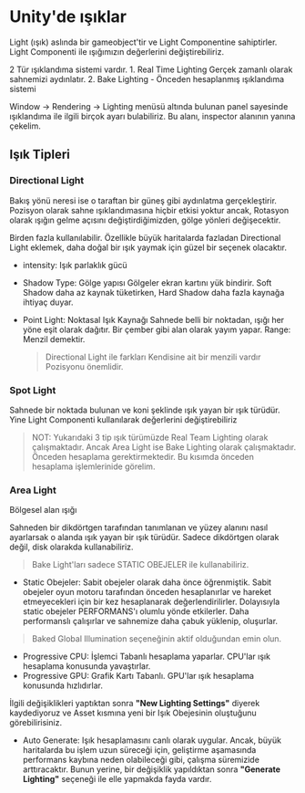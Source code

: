 # Unity'de ışıklar

Light (ışık) aslında bir gameobject'tir ve Light Componentine sahiptirler.
Light Componenti ile ışığımızın değerlerini değiştirebiliriz.

2 Tür ışıklandıma sistemi vardır.
	1. Real Time Lighting Gerçek zamanlı olarak sahnemizi aydınlatır.
	2. Bake Lighting - Önceden hesaplanmış ışıklandıma sistemi
	
Window -> Rendering -> Lighting menüsü altında bulunan panel sayesinde
ışıklandıma ile ilgili birçok ayarı bulabiliriz.
Bu alanı, inspector alanının yanına çekelim. 

## Işık Tipleri
### Directional Light
Bakış yönü neresi ise o taraftan bir güneş gibi aydınlatma gerçekleştirir.
Pozisyon olarak sahne ışıklandımasına hiçbir etkisi yoktur ancak,
Rotasyon olarak ışığın gelme açısını değiştirdiğimizden, gölge yönleri değişecektir.
		
Birden fazla kullanılabilir.
Özellikle büyük haritalarda fazladan Directional Light eklemek, daha doğal bir ışık yaymak için
güzel bir seçenek olacaktır.
	
  - intensity: Işık parlaklık gücü
  - Shadow Type: Gölge yapısı
		Gölgeler ekran kartını yük bindirir. 
		Soft Shadow daha az kaynak tüketirken, Hard Shadow daha fazla kaynağa ihtiyaç duyar.
  - Point Light: Noktasal Işık Kaynağı
		Sahnede belli bir noktadan, ışığı her yöne eşit olarak dağıtır.
		Bir çember gibi alan olarak yayım yapar.
		Range: Menzil demektir.
			
	>	Directional Light ile farkları
			Kendisine ait bir menzili vardır
			Pozisyonu önemlidir.
			
### Spot Light
Sahnede bir noktada bulunan ve koni şeklinde ışık yayan bir ışık türüdür.
Yine Light Componenti kullanılarak değerlerini değiştirebiliriz
			
			
> NOT: Yukarıdaki 3 tip ışık türümüzde Real Team Lighting olarak çalışmaktadır.
	Ancak Area Light ise Bake Lighting olarak çalışmaktadır. Önceden hesaplama gerektirmektedir.
	Bu kısımda önceden hesaplama işlemlerinide görelim.
	
### Area Light
Bölgesel alan ışığı
			
Sahneden bir dikdörtgen tarafından tanımlanan ve yüzey alanını nasıl ayarlarsak o alanda
ışık yayan bir ışık türüdür. Sadece dikdörtgen olarak değil, disk olarakda kullanabiliriz.
			
> Bake Light'ları sadece STATIC OBEJELER ile kullanabiliriz.
				
- Static Obejeler: Sabit obejeler olarak daha önce öğrenmiştik.
Sabit obejeler oyun motoru tarafından önceden hesaplanırlar ve hareket etmeyecekleri için
bir kez hesaplanarak değerlendirilirler. Dolayısıyla static obejeler PERFORMANS'ı olumlu yönde
etkilerler. Daha performanslı çalışırlar ve sahnemize daha çabuk yüklenip, oluşurlar.
				
> Baked Global Illumination seçeneğinin aktif olduğundan emin olun.
- Progressive CPU: İşlemci Tabanlı hesaplama yaparlar. CPU'lar ışık hesaplama konusunda yavaştırlar.
-	Progressive GPU: Grafik Kartı Tabanlı. GPU'lar ışık hesaplama konusunda hızlıdırlar.
		
İlgili değişiklikleri yaptıktan sonra **"New Lighting Settings"** diyerek kaydediyoruz ve Asset
kısmına yeni bir Işık Obejesinin oluştuğunu görebilirisiniz.
		
-	Auto Generate: Işık hesaplamasını canlı olarak uygular. Ancak, büyük haritalarda bu işlem uzun
süreceği için, geliştirme aşamasında performans kaybına neden olabileceği gibi, çalışma süremizide arttıracaktır.
Bunun yerine, bir değişiklik yapıldıktan sonra **"Generate Lighting"** seçeneği ile elle yapmakda fayda vardır.
			

